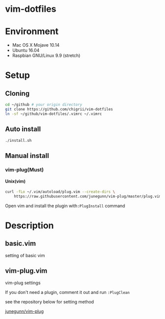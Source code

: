 # vim-dotfiles

# Environment

- Mac OS X Mojave 10.14
- Ubuntu 16.04
- Raspbian GNU/Linux 9.9 (stretch)

# Setup

## Cloning

```bash
cd ~/github	# your origin directory
git clone https://github.com/chigrii/vim-dotfiles
ln -sf ~/github/vim-dotfiles/.vimrc ~/.vimrc
```

## Auto install

```bash
./install.sh
```

## Manual install

### vim-plug(Must)

#### Unix(vim)

```bash
curl -fLo ~/.vim/autoload/plug.vim --create-dirs \
    https://raw.githubusercontent.com/junegunn/vim-plug/master/plug.vim
```

Open vim and install the plugin with`:PlugInstall` command

# Description

## basic.vim

setting of basic vim

## vim-plug.vim

vim-plug settings

If you don't need a plugin, comment it out and run `:PlugClean`

see the repository below for setting method

[junegunn/vim-plug](https://github.com/junegunn/vim-plug)
